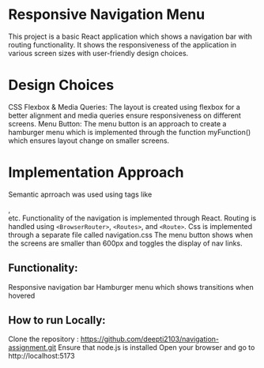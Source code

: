 # Responsive Navigation Menu

This project is a basic React application which shows a navigation bar with routing functionality. It shows the responsiveness of the application in various screen sizes with user-friendly design choices.

# Design Choices

CSS Flexbox & Media Queries: The layout is created using flexbox for a better alignment and media queries ensure responsiveness on different screens.
Menu Button: The menu button is an approach to create a hamburger menu which is implemented through the function myFunction() which ensures layout change on  smaller screens.

# Implementation Approach

Semantic aprroach was used using tags like <nav>, <div> etc.
Functionality of the navigation is implemented through React.
Routing is handled using `<BrowserRouter>`, `<Routes>`, and `<Route>`.
Css is implemented through a separate file called navigation.css
The menu button shows when the screens are smaller than 600px and toggles the display of nav links.

# Functionality: 

Responsive navigation bar
Hamburger menu which shows transitions when hovered

# How to run Locally:

Clone the repository : https://github.com/deepti2103/navigation-assignment.git
Ensure that node.js is installed
Open your browser and go to http://localhost:5173


